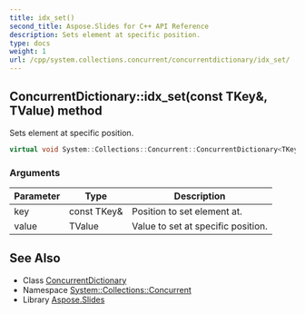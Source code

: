 ```yaml
---
title: idx_set()
second_title: Aspose.Slides for C++ API Reference
description: Sets element at specific position.
type: docs
weight: 1
url: /cpp/system.collections.concurrent/concurrentdictionary/idx_set/
---
```

## ConcurrentDictionary::idx_set(const TKey\&, TValue) method


Sets element at specific position.

```cpp
virtual void System::Collections::Concurrent::ConcurrentDictionary<TKey, TValue>::idx_set(const TKey &key, TValue value) override
```


### Arguments

| Parameter | Type | Description |
| --- | --- | --- |
| key | const TKey\& | Position to set element at. |
| value | TValue | Value to set at specific position. |

## See Also

* Class [ConcurrentDictionary](./)
* Namespace [System::Collections::Concurrent](../)
* Library [Aspose.Slides](../../)
